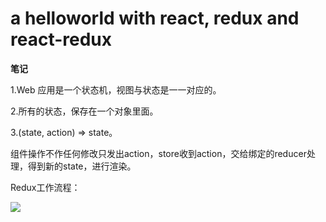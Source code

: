 # a helloworld with react, redux and react-redux
<strong>笔记</strong>

1.Web 应用是一个状态机，视图与状态是一一对应的。

2.所有的状态，保存在一个对象里面。

3.(state, action) => state。

组件操作不作任何修改只发出action，store收到action，交给绑定的reducer处理，得到新的state，进行渲染。

Redux工作流程：

<img src="http://www.ruanyifeng.com/blogimg/asset/2016/bg2016091802.jpg" />
